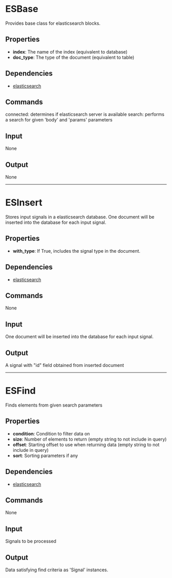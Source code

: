 ESBase
===========

Provides base class for elasticsearch blocks.

Properties
--------------

-   **index**: The name of the index (equivalent to database)
-   **doc_type**: The type of the document (equivalent to table)

Dependencies
----------------
-   [elasticsearch](https://pypi.python.org/pypi/elasticsearch/1.4.0)

Commands
----------------
connected: determines if elasticsearch server is available
search: performs a search for given 'body' and 'params' parameters

Input
-------
None

Output
---------
None

----------------

ESInsert
===========

Stores input signals in a elasticsearch database. One document will be inserted into the database for each input signal.

Properties
--------------

-   **with_type**: If True, includes the signal type in the document.

Dependencies
----------------
-   [elasticsearch](https://pypi.python.org/pypi/elasticsearch/1.4.0)

Commands
----------------
None

Input
-------
One document will be inserted into the database for each input signal.

Output
---------
A signal with "id" field obtained from inserted document


----------------

ESFind
===========

Finds elements from given search parameters

Properties
--------------

-   **condition**: Condition to filter data on
-   **size**: Number of elements to return (empty string to not include in query)
-   **offset**: Starting offset to use when returning data (empty string to not include in query)
-   **sort**: Sorting parameters if any

Dependencies
--------------
-   [elasticsearch](https://pypi.python.org/pypi/elasticsearch/1.4.0)

Commands
--------------
None

Input
-------
Signals to be processed

Output
---------
Data satisfying find criteria as 'Signal' instances.
